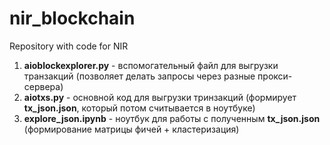 # nir_blockchain
Repository with code for NIR

1. **aioblockexplorer.py** - вспомогательный файл для выгрузки транзакций (позволяет делать запросы через разные прокси-сервера)
2. **aiotxs.py** - основной код для выгрузки тринзакций (формирует **tx_json.json**, который потом считывается в ноутбуке)
3. **explore_json.ipynb** - ноутбук для работы с полученным **tx_json.json** (формирование матрицы фичей + кластеризация)
